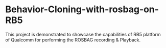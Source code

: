 # Behavior-Cloning-with-rosbag-on-RB5
This project is demonstrated to showcase the capabilities of RB5 platform of Qualcomm for performing the ROSBAG recording &amp; Playback. 
